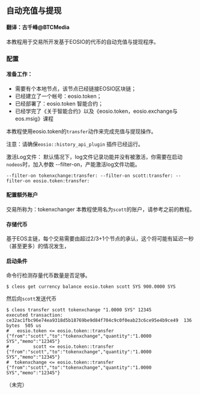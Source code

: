 ## 自动充值与提现
#### 翻译：古千峰@BTCMedia

本教程用于交易所开发基于EOSIO的代币的自动充值与提现程序。

### 配置
#### 准备工作：

* 需要有个本地节点，该节点已经链接EOSIO区块链；
* 已经建立了一个帐号：eosio.token；
* 已经部署了：eosio.token 智能合约；
* 已经学完了《关于智能合约》以及《eosio.token，eosio.exchange与eos.msig》课程

本教程使用eosio.token的`transfer`动作来完成充值与提现操作。

注意：请确保`eosio::history_api_plugin` 插件已经运行。

激活Log文件：
默认情况下，log文件记录功能并没有被激活，你需要在启动`nodeos`时，加入参数 --filter-on，产能激活log文件功能。
```
--filter-on tokenxchange:transfer: --filter-on scott:transfer: --filter-on eosio.token:transfer:
```

#### 配置额外账户
交易所称为：tokenxchanger
本教程使用名为`scott`的账户，请参考之前的教程。


#### 存储代币
基于EOS主链，每个交易需要由超过2/3+1个节点的承认，这个将可能有延迟一秒（甚至更多）的情况发生，


#### 启动条件
命令行检测存量代币数量是否足够。
```
$ cleos get currency balance eosio.token scott SYS 900.0000 SYS
```
然后向`scott`发送代币
```
$ cleos transfer scott tokenxchange "1.0000 SYS" 12345
executed transaction: ce32ac1fbc96e74ea9318d5b18769be9d84f704c9c0f0eab23c6ce95e4b9ce49  136 bytes  505 us
#   eosio.token <= eosio.token::transfer        {"from":"scott","to":"tokenxchange","quantity":"1.0000 SYS","memo":"12345"}
#         scott <= eosio.token::transfer        {"from":"scott","to":"tokenxchange","quantity":"1.0000 SYS","memo":"12345"}
#  tokenxchange <= eosio.token::transfer        {"from":"scott","to":"tokenxchange","quantity":"1.0000 SYS","memo":"12345"}
```
（未完）

